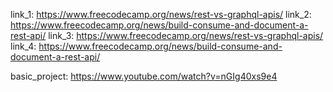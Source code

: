 link_1: https://www.freecodecamp.org/news/rest-vs-graphql-apis/
link_2: https://www.freecodecamp.org/news/build-consume-and-document-a-rest-api/
link_3: https://www.freecodecamp.org/news/rest-vs-graphql-apis/
link_4: https://www.freecodecamp.org/news/build-consume-and-document-a-rest-api/

basic_project: https://www.youtube.com/watch?v=nGIg40xs9e4
